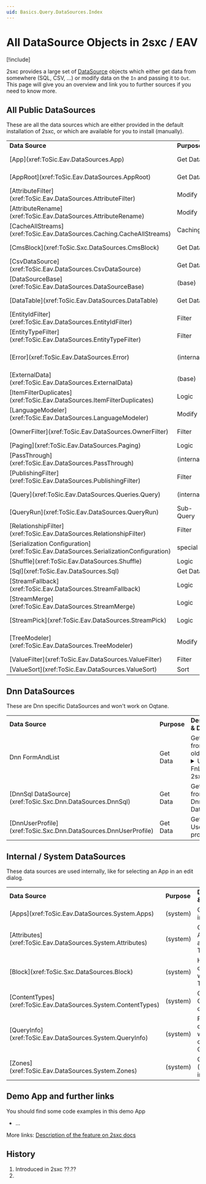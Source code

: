 ```yaml
---
uid: Basics.Query.DataSources.Index
---
```


# All DataSource Objects in 2sxc / EAV

[!include[](~/basics/stack/_shared-float-summary.md)]
<style>.context-box-summary .query { visibility: visible; } </style>

2sxc provides a large set of [DataSource](xref:NetCode.DataSources.DataSource) objects which either get data from somewhere (SQL, CSV, ...) or modify data on the `In` and passing it to `Out`. This page will give you an overview and link you to further sources if you need to know more. 

## All Public DataSources

These are all the data sources which are either provided in the default installation of 2sxc, or which are available for you to install (manually). 


<table>
  <tr>
    <td><strong>Data Source</strong></td>
    <td><strong>Purpose</strong></td>
    <td><strong>Description &amp; Details</strong></td>
  </tr>

  <tr>
    <td>[App](xref:ToSic.Eav.DataSources.App)</td>
    <td>Get Data</td>
    <td>Provides each content-type on the out-stream </td>
  </tr>

  <tr>
    <td>[AppRoot](xref:ToSic.Eav.DataSources.AppRoot)</td>
    <td>Get Data</td>
    <td>This is the root cache node per App</td>
  </tr>

  <tr>
    <td>[AttributeFilter](xref:ToSic.Eav.DataSources.AttributeFilter)</td>
    <td>Modify</td>
    <td>Removes properties/attributes.</td>
  </tr>

  <tr>
    <td>[AttributeRename](xref:ToSic.Eav.DataSources.AttributeRename)</td>
    <td>Modify</td>
    <td>Renames properties/attributes.</td>
  </tr>

  <tr>
    <td>[CacheAllStreams](xref:ToSic.Eav.DataSources.Caching.CacheAllStreams)</td>
    <td>Caching</td>
    <td>Cache all streams passing through</td>
  </tr>

  <tr>
    <td>[CmsBlock](xref:ToSic.Sxc.DataSources.CmsBlock)</td>
    <td>Get Data</td>
    <td>
      <details>
        <summary>
          Current Module instance data …
        </summary>
          Will get the content-items assigned to a DNN-Module. This is used internally on each view, but can also be used when using module-data to configure a query.
      </details>
  </tr>

  <tr>
    <td>[CsvDataSource](xref:ToSic.Eav.DataSources.CsvDataSource)</td>
    <td>Get Data</td>
    <td>Get data from a CSV-file</td>
  </tr>


  <tr>
    <td>[DataSourceBase](xref:ToSic.Eav.DataSources.DataSourceBase)</td>
    <td>(base)</td>
    <td>The base class for all DataSources</td>
  </tr>

  <tr>
    <td>[DataTable](xref:ToSic.Eav.DataSources.DataTable)</td>
    <td>Get Data</td>
    <td>Base class for coding using .net Tables</td>
  </tr>

  <tr>
    <td>[EntityIdFilter](xref:ToSic.Eav.DataSources.EntityIdFilter)</td>
    <td>Filter</td>
    <td>Get one or more items with specific Ids</td>
  </tr>

  <tr>
    <td>[EntityTypeFilter](xref:ToSic.Eav.DataSources.EntityTypeFilter) </td>
    <td>Filter</td>
    <td>Get items of a specific content-type</td>
  </tr>

  <tr>
    <td>[Error](xref:ToSic.Eav.DataSources.Error) </td>
    <td>(internal)</td>
    <td>Generate an error for [testing VisualQuery debug](xref:Basics.Query.Debug.Index)</td>
  </tr>

  <tr>
    <td>[ExternalData](xref:ToSic.Eav.DataSources.ExternalData)</td>
    <td>(base)</td>
    <td>Base Class for external data DataSources</td>
  </tr>

  <tr>
    <td>[ItemFilterDuplicates](xref:ToSic.Eav.DataSources.ItemFilterDuplicates)</td>
    <td>Logic</td>
    <td>Find and remove OR retrieve duplicate items</td>
  </tr>

  <tr>
    <td>[LanguageModeler](xref:ToSic.Eav.DataSources.LanguageModeler)</td>
    <td>Modify</td>
    <td>Restructure imported data to be multi-language _new in v11.20_</td>
  </tr>

  <tr>
    <td>[OwnerFilter](xref:ToSic.Eav.DataSources.OwnerFilter)</td>
    <td>Filter</td>
    <td>Get items created by specific user</td>
  </tr>

  <tr>
    <td>[Paging](xref:ToSic.Eav.DataSources.Paging)</td>
    <td>Logic</td>
    <td>Page through items</td>
  </tr>

  <tr>
    <td>[PassThrough](xref:ToSic.Eav.DataSources.PassThrough)</td>
    <td>(internal)</td>
    <td>Do-Nothing DataSource mainly for testing</td>
  </tr>

  <tr>
    <td>[PublishingFilter](xref:ToSic.Eav.DataSources.PublishingFilter)</td>
    <td>Filter</td>
    <td>
      <details>
        <summary>
          Filters items the current user shouldn't see …
        </summary>
          This is part of the "Unpublished-Data" concept. 
          Since each item could be either published or draft, 
          this helps you show the correct ones for the current user based on his edit-rights. 
          It's automatically in the default pipeline, unless you explicitly don't want it. 
      </details>
    </td>
  </tr>

  <tr>
    <td>[Query](xref:ToSic.Eav.DataSources.Queries.Query)</td>
    <td>(internal)</td>
    <td>Internal system to run [Queries](xref:Basics.Query.Index)</td>
  </tr>

  <tr>
    <td>[QueryRun](xref:ToSic.Eav.DataSources.QueryRun)</td>
    <td>Sub-Query</td>
    <td>Run another query and use results</td>
  </tr>

  <tr >
    <td>[RelationshipFilter](xref:ToSic.Eav.DataSources.RelationshipFilter)</td>
    <td >Filter</td>
    <td>Filter items with a specific relationship </td>
  </tr>


  <tr>
    <td>[Serialization Configuration](xref:ToSic.Eav.DataSources.SerializationConfiguration)</a></td>
    <td>special</td>
    <td>Control created JSON content for security and optimization</td>
  </tr>

  <tr>
    <td>[Shuffle](xref:ToSic.Eav.DataSources.Shuffle)</td>
    <td>Logic</td>
    <td>Shuffle/randomize item order</td>
  </tr>

  <tr>
    <td>[Sql](xref:ToSic.Eav.DataSources.Sql)</td>
    <td>Get Data</td>
    <td>
      <details>
        <summary>
          Get SQL data as entities …
        </summary>
          This lets you get data from any SQL data base. 
          It also has powerful script-injection protection, so messy parameters won't hurt it.
      </details>
  </tr>

  <tr>
    <td>[StreamFallback](xref:ToSic.Eav.DataSources.StreamFallback)</td>
    <td>Logic</td>
    <td>
      <details>
        <summary>
          Returns the first stream having data …
        </summary>
        Use this to choose from multiple in-streams which data to show. 
        It will use all the in-streams sorted A-Z, and return the first stream which can deliver data. 
        The remaining streams will not be queried. 
      </details>
  </tr>

  <tr>
    <td>[StreamMerge](xref:ToSic.Eav.DataSources.StreamMerge)</td>
    <td>Logic</td>
    <td>Merge multiple streams into one</td>
  </tr>

  <tr>
    <td>[StreamPick](xref:ToSic.Eav.DataSources.StreamPick)</td>
    <td>Logic</td>
    <td>
      <details>
        <summary>
          Pick a stream by stream-name…
        </summary>
        Use this to pick one of multiple in-streams by name. Often used together with the token [Params:ShowDrafts]
      </details>
  </tr>

  <tr>
    <td>[TreeModeler](xref:ToSic.Eav.DataSources.TreeModeler)</td>
    <td>Modify</td>
    <td>Restructure imported data to have tree-relationships _new in v11.20_</td>
  </tr>


  <tr>
    <td>[ValueFilter](xref:ToSic.Eav.DataSources.ValueFilter)</td>
    <td>Filter</td>
    <td>Filters by value</td>
  </tr>

  <tr>
    <td>[ValueSort](xref:ToSic.Eav.DataSources.ValueSort)</td>
    <td>Sort</td>
    <td>Sorts all items by values</td>
  </tr>



</table>

## Dnn DataSources

These are Dnn specific DataSources and won't work on Oqtane.

<table>
  <tr>
    <td><strong>Data Source</strong></td>
    <td><strong>Purpose</strong></td>
    <td><strong>Description &amp; Details</strong></td>
  </tr>



  <tr>
    <td>Dnn FormAndList</td>
    <td>Get Data</td>
    <td>Get data from the old FnL
      <details>
        <summary>
          Use old FnL data in 2sxc …
        </summary>
          Will let you access Form-And-List aka UDT (Universal Data Table) data. 
          Note that this DataSource is in external DLLs and has not been maintained, it probably doesn't work any more. 
      </details> 
    </td>
  </tr>

  <tr>
    <td>[DnnSql DataSource](xref:ToSic.Sxc.Dnn.DataSources.DnnSql)</td>
    <td>Get Data</td>
    <td>Get data from the Dnn Database</td>
  </tr>

  <tr>
    <td>[DnnUserProfile](xref:ToSic.Sxc.Dnn.DataSources.DnnUserProfile)</td>
    <td>Get Data</td>
    <td>Get DNN Users and profiles </td>
  </tr>

</table>


## Internal / System DataSources

These data sources are used internally, like for selecting an App in an edit dialog. 

<table>
  <tr>
    <td><strong>Data Source</strong></td>
    <td><strong>Purpose</strong></td>
    <td><strong>Description &amp; Details</strong></td>
  </tr>

  <tr>
    <td>[Apps](xref:ToSic.Eav.DataSources.System.Apps)</td>
    <td>(system)</td>
    <td>Get all Apps in a Zone/Site</td>
  </tr>

  <tr>
    <td>[Attributes](xref:ToSic.Eav.DataSources.System.Attributes)</td>
    <td>(system)</td>
    <td>Get all Attributes of a Content-Type</td>
  </tr>

  <tr>
    <td>[Block](xref:ToSic.Sxc.DataSources.Block)</td>
    <td>(system)</td>
    <td>Helper to correct data with Templates</td>
  </tr>

  <tr>
    <td>[ContentTypes](xref:ToSic.Eav.DataSources.System.ContentTypes)</td>
    <td>(system)</td>
    <td>Get all ContentTypes of an App</td>
  </tr>

  <tr>
    <td>[QueryInfo](xref:ToSic.Eav.DataSources.System.QueryInfo)</td>
    <td>(system)</td>
    <td>Provide debug info when creating Queries</td>
  </tr>

  <tr>
    <td>[Zones](xref:ToSic.Eav.DataSources.System.Zones)</td>
    <td>(system)</td>
    <td>Get all Zones (Sites) in an installation</td>
  </tr>

</table>




















## Demo App and further links

You should find some code examples in this demo App
* ...

More links: [Description of the feature on 2sxc docs](http://2sxc.org/en/Docs-Manuals/Feature/feature/2683)

## History

1. Introduced in 2sxc ??.??
2. 


